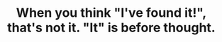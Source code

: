 ---
title: "When you think \"I've found it!\", that's not it. \"It\" is before thought."
tags: nondual 
star: true
---